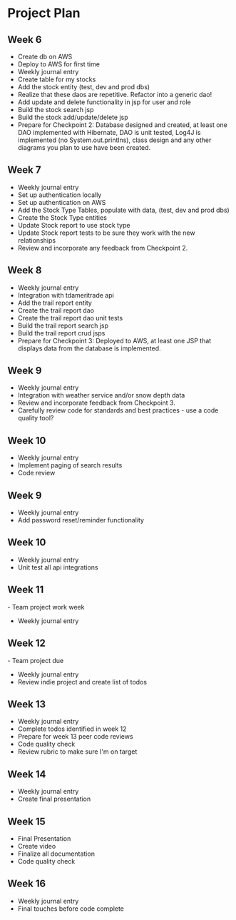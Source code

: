 <h1>Project Plan</h1>


<h2>Week 6</h2>
<ul>
    <li>Create db on AWS</li>
    <li>Deploy to AWS for first time</li>
    <li>Weekly journal entry</li>
    <li>Create table for my stocks</li>
    <li>Add the stock entity (test, dev and prod dbs)</li>
    <li>Realize that these daos are repetitive. Refactor into a generic dao!</li>
    <li>Add update and delete functionality in jsp for user and role</li>
    <li>Build the stock search jsp</li>
    <li>Build the stock add/update/delete jsp</li>
    <li>Prepare for Checkpoint 2: Database designed and created, at least one DAO implemented with Hibernate, DAO is unit tested, Log4J is implemented (no System.out.printlns), class design and any other diagrams you plan to use have been created.</li>
</ul>
<h2>Week 7</h2>
<ul>
    <li>Weekly journal entry</li>
    <li>Set up authentication locally</li>
    <li>Set up authentication on AWS</li>
    <li>Add the Stock Type Tables, populate with data, (test, dev and prod dbs)</li>
    <li>Create the Stock Type entities</li>
    <li>Update Stock report to use stock type</li>
    <li>Update Stock report tests to be sure they work with the new relationships</li>
    <li>Review and incorporate any feedback from Checkpoint 2.</li>
</ul>
<h2>Week 8</h2>
<ul>
    <li>Weekly journal entry</li>
    <li>Integration with tdameritrade api</li>
    <li>Add the trail report entity</li>
    <li>Create the trail report dao</li>
    <li>Create the trail report dao unit tests</li>
    <li>Build the trail report search jsp</li>
    <li>Build the trail report crud jsps</li>
    <li>Prepare for Checkpoint 3: Deployed to AWS, at least one JSP that displays data from the database is implemented.</li>
</ul>
<h2>Week 9</h2>
<ul>
    <li>Weekly journal entry</li>
    <li>Integration with weather service and/or snow depth data</li>
    <li>Review and incorporate feedback from Checkpoint 3.</li>
    <li>Carefully review code for standards and best practices - use a code quality tool?</li>
</ul>
<h2>Week 10</h2>
<ul>
    <li>Weekly journal entry</li>
    <li>Implement paging of search results</li>
    <li>Code review</li>
</ul>
<h2>Week 9</h2>
<ul>
    <li>Weekly journal entry</li>
    <li>Add password reset/reminder functionality</li>
</ul>
<h2>Week 10</h2>
<ul>
    <li>Weekly journal entry</li>
    <li>Unit test all api integrations</li>
</ul>
<h2>Week 11</h2> - Team project work week
<ul>
    <li>Weekly journal entry</li>
</ul>
<h2>Week 12</h2> - Team project due
<ul>
    <li>Weekly journal entry</li>
    <li>Review indie project and create list of todos</li>
</ul>
<h2>Week 13</h2>
<ul>
    <li>Weekly journal entry</li>
    <li>Complete todos identified in week 12</li>
    <li>Prepare for week 13 peer code reviews</li>
    <li>Code quality check</li>
    <li>Review rubric to make sure I'm on target</li>
</ul>
<h2>Week 14</h2>
<ul>
    <li>Weekly journal entry</li>
    <li>Create final presentation</li>
</ul>
<h2>Week 15</h2>
<ul>
    <li>Final Presentation</li>
    <li>Create video</li>
    <li>Finalize all documentation</li>
    <li>Code quality check</li>
</ul>
<h2>Week 16</h2>
<ul>
    <li>Weekly journal entry</li>
    <li>Final touches before code complete</li>
</ul>
